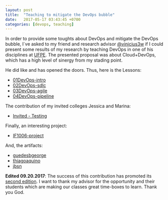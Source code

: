 ```yaml
---
layout: post
title:  "Teaching to mitigate the DevOps bubble"
date:   2017-05-17 03:43:45 +0700
categories: [devops, teaching]
---
```



In order to provide some toughts about DevOps and mitigate the DevOps bubble, I`ve asked to my friend and research advisor [@vinicius3w](https://twitter.com/vinicius3w) if I could present some results of my research by teaching DevOps in one of his disciplines at [UFPE](http://www2.cin.ufpe.br/site/index.php). The presented proposal was about Cloud+DevOps, which has a high level of sinergy from my stading point.

He did like and has opened the doors. Thus, here is the Lessons: 
* [01DevOps-intro](http://jfsc.github.io/static/docs/01devops.pdf)
* [02DevOps-sdlc](http://jfsc.github.io/static/docs/02devops.pdf)
* [03DevOps-agile](http://jfsc.github.io/static/docs/03devops.pdf)
* [04DevOps-pipeline](http://jfsc.github.io/static/docs/04devops.pdf)

The contribution of my invited colleges Jessica and Marina: 
* [Invited - Testing](http://jfsc.github.io/static/docs/invitedcolleges.pdf) 

Finally, an interesting project: 
* [IF1006-project](http://jfsc.github.io/static/docs/IF1006-project.pdf)

And, the artifacts:
* [guedesbgeorge](https://github.com/guedesbgeorge/IF1006-Projeto)
* [thiagoaquino](https://github.com/ThiagoAquino/IF1006?files=1)
* [jbsn](https://github.com/jbsn94/if1006)

__Edited 09.20.2017__: The success of this contribution has promoted its [second edition](https://github.com/vinicius3w/if1004-DevOps).
I want to thank my advisor for the opportunity and their students which are making our classes great time-boxes to learn. 
Thank you God. 
